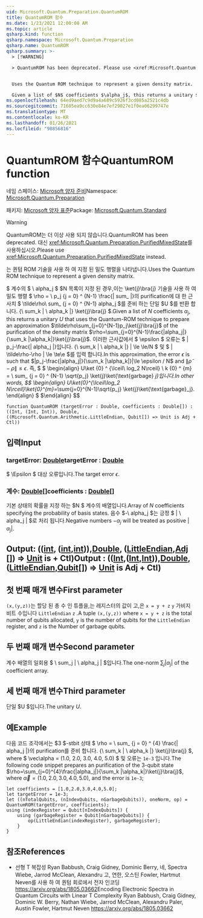 ```yaml
---
uid: Microsoft.Quantum.Preparation.QuantumROM
title: QuantumROM 함수
ms.date: 1/23/2021 12:00:00 AM
ms.topic: article
qsharp.kind: function
qsharp.namespace: Microsoft.Quantum.Preparation
qsharp.name: QuantumROM
qsharp.summary: >-
  > [!WARNING]

  > QuantumROM has been deprecated. Please use <xref:Microsoft.Quantum.Preparation.PurifiedMixedState> instead.


  Uses the Quantum ROM technique to represent a given density matrix.

  Given a list of $N$ coefficients $\alpha_j$, this returns a unitary $U$ that uses the Quantum-ROM technique to prepare an approximation  $\tilde\rho\sum_{j=0}^{N-1}p_j\ket{j}\bra{j}$ of the purification of the density matrix $\rho=\sum_{j=0}^{N-1}\frac{|alpha_j|}{\sum_k |\alpha_k|}\ket{j}\bra{j}$. In this approximation, the error $\epsilon$ is such that $|p_j-\frac{|alpha_j|}{\sum_k |\alpha_k|}|\le \epsilon / N$ and $\|\tilde\rho - \rho\| \le \epsilon$. In other words, $$ \begin{align} U\ket{0}^{\lceil\log_2 N\rceil}\ket{0}^{m}=\sum_{j=0}^{N-1}\sqrt{p_j} \ket{j}\ket{\text{garbage}_j}. \end{align} $$
ms.openlocfilehash: 64ed9aed7c9d9a4a689c5926f3cd085a2521c4db
ms.sourcegitcommit: 71605ea9cc630e84e7ef29027e1f0ea06299747e
ms.translationtype: MT
ms.contentlocale: ko-KR
ms.lasthandoff: 01/26/2021
ms.locfileid: "98856816"
---
```

# <a name="quantumrom-function"></a><span data-ttu-id="2a181-102">QuantumROM 함수</span><span class="sxs-lookup"><span data-stu-id="2a181-102">QuantumROM function</span></span>

<span data-ttu-id="2a181-103">네임 스페이스: [Microsoft 양자 준비](xref:Microsoft.Quantum.Preparation)</span><span class="sxs-lookup"><span data-stu-id="2a181-103">Namespace: [Microsoft.Quantum.Preparation](xref:Microsoft.Quantum.Preparation)</span></span>

<span data-ttu-id="2a181-104">패키지: [Microsoft 양자 표준](https://nuget.org/packages/Microsoft.Quantum.Standard)</span><span class="sxs-lookup"><span data-stu-id="2a181-104">Package: [Microsoft.Quantum.Standard](https://nuget.org/packages/Microsoft.Quantum.Standard)</span></span>


> [!WARNING]
> <span data-ttu-id="2a181-105">QuantumROM는 더 이상 사용 되지 않습니다.</span><span class="sxs-lookup"><span data-stu-id="2a181-105">QuantumROM has been deprecated.</span></span> <span data-ttu-id="2a181-106">대신 <xref:Microsoft.Quantum.Preparation.PurifiedMixedState>를 사용하십시오.</span><span class="sxs-lookup"><span data-stu-id="2a181-106">Please use <xref:Microsoft.Quantum.Preparation.PurifiedMixedState> instead.</span></span>

<span data-ttu-id="2a181-107">는 퀀텀 ROM 기술을 사용 하 여 지정 된 밀도 행렬을 나타냅니다.</span><span class="sxs-lookup"><span data-stu-id="2a181-107">Uses the Quantum ROM technique to represent a given density matrix.</span></span>

<span data-ttu-id="2a181-108">$ 계수의 $ \ alpha_j $ $N 목록이 지정 된 경우,이는 \ket{j}\bra{j} 기술을 사용 하 여 밀도 행렬 $ \rho = \ p_j {j = 0} ^ {N-1} \frac{| sum_ |}의 purification에 대 한 근사치 $ \tilde\rho\ sum_ {j = 0} ^ {N-1} alpha_j $를 준비 하는 단일 $U $를 반환 합니다. {\ sum_k | \ alpha_k |} \ket{j}\bra{j} $.</span><span class="sxs-lookup"><span data-stu-id="2a181-108">Given a list of $N$ coefficients $\alpha_j$, this returns a unitary $U$ that uses the Quantum-ROM technique to prepare an approximation  $\tilde\rho\sum_{j=0}^{N-1}p_j\ket{j}\bra{j}$ of the purification of the density matrix $\rho=\sum_{j=0}^{N-1}\frac{|alpha_j|}{\sum_k |\alpha_k|}\ket{j}\bra{j}$.</span></span> <span data-ttu-id="2a181-109">이러한 근사값에서 $ \epsilon $ 오류는 $ | p_j-\frac{| alpha_j |}입니다. {\ sum_k | \ alpha_k |} | \le \le/N $ 및 $ \| \tilde\rho-\rho \| \le \te\e $를 입력 합니다.</span><span class="sxs-lookup"><span data-stu-id="2a181-109">In this approximation, the error $\epsilon$ is such that $|p_j-\frac{|alpha_j|}{\sum_k |\alpha_k|}|\le \epsilon / N$ and $\|\tilde\rho - \rho\| \le \epsilon$.</span></span> <span data-ttu-id="2a181-110">즉, $ $ \begin{align} U\ket {0} ^ {\lceil\ log_2 N\rceil} \ k {0} ^ {m} = \ sum_ {j = 0} ^ {N-1} \sqrt{p_j} \ket{j}\ket{\text{garbage} _j}입니다.</span><span class="sxs-lookup"><span data-stu-id="2a181-110">In other words, $$ \begin{align} U\ket{0}^{\lceil\log_2 N\rceil}\ket{0}^{m}=\sum_{j=0}^{N-1}\sqrt{p_j} \ket{j}\ket{\text{garbage}_j}.</span></span>
<span data-ttu-id="2a181-111">\end{align} $ $</span><span class="sxs-lookup"><span data-stu-id="2a181-111">\end{align} $$</span></span>

```qsharp
function QuantumROM (targetError : Double, coefficients : Double[]) : ((Int, (Int, Int)), Double, ((Microsoft.Quantum.Arithmetic.LittleEndian, Qubit[]) => Unit is Adj + Ctl))
```


## <a name="input"></a><span data-ttu-id="2a181-112">입력</span><span class="sxs-lookup"><span data-stu-id="2a181-112">Input</span></span>

### <a name="targeterror--double"></a><span data-ttu-id="2a181-113">targetError: [Double](xref:microsoft.quantum.lang-ref.double)</span><span class="sxs-lookup"><span data-stu-id="2a181-113">targetError : [Double](xref:microsoft.quantum.lang-ref.double)</span></span>

<span data-ttu-id="2a181-114">$ \Epsilon $ 대상 오류입니다.</span><span class="sxs-lookup"><span data-stu-id="2a181-114">The target error $\epsilon$.</span></span>


### <a name="coefficients--double"></a><span data-ttu-id="2a181-115">계수: [Double](xref:microsoft.quantum.lang-ref.double)[]</span><span class="sxs-lookup"><span data-stu-id="2a181-115">coefficients : [Double](xref:microsoft.quantum.lang-ref.double)[]</span></span>

<span data-ttu-id="2a181-116">기본 상태의 확률을 지정 하는 $N $ 계수의 배열입니다.</span><span class="sxs-lookup"><span data-stu-id="2a181-116">Array of $N$ coefficients specifying the probability of basis states.</span></span>
<span data-ttu-id="2a181-117">음수 $-\ alpha_j $는 긍정 $ | \ alpha_j | $로 처리 됩니다.</span><span class="sxs-lookup"><span data-stu-id="2a181-117">Negative numbers $-\alpha_j$ will be treated as positive $|\alpha_j|$.</span></span>



## <a name="output--intintintdoublelittleendianqubit--unit--is-adj--ctl"></a><span data-ttu-id="2a181-118">Output: (([int](xref:microsoft.quantum.lang-ref.int), ([int](xref:microsoft.quantum.lang-ref.int),[int](xref:microsoft.quantum.lang-ref.int))),[Double](xref:microsoft.quantum.lang-ref.double), ([LittleEndian](xref:Microsoft.Quantum.Arithmetic.LittleEndian),[Adj []](xref:microsoft.quantum.lang-ref.qubit)) => [Unit](xref:microsoft.quantum.lang-ref.unit)  is + Ctl)</span><span class="sxs-lookup"><span data-stu-id="2a181-118">Output : (([Int](xref:microsoft.quantum.lang-ref.int),([Int](xref:microsoft.quantum.lang-ref.int),[Int](xref:microsoft.quantum.lang-ref.int))),[Double](xref:microsoft.quantum.lang-ref.double),([LittleEndian](xref:Microsoft.Quantum.Arithmetic.LittleEndian),[Qubit](xref:microsoft.quantum.lang-ref.qubit)[]) => [Unit](xref:microsoft.quantum.lang-ref.unit)  is Adj + Ctl)</span></span>

## <a name="first-parameter"></a><span data-ttu-id="2a181-119">첫 번째 매개 변수</span><span class="sxs-lookup"><span data-stu-id="2a181-119">First parameter</span></span>

<span data-ttu-id="2a181-120">`(x,(y,z))`는 할당 된 총 수 인 튜플을,는 레지스터의 값이 고,은 `x = y + z` `y` 가비지 비트 수입니다 `LittleEndian` `z` .</span><span class="sxs-lookup"><span data-stu-id="2a181-120">A tuple `(x,(y,z))` where `x = y + z` is the total number of qubits allocated, `y` is the number of qubits for the `LittleEndian` register, and `z` is the Number of garbage qubits.</span></span>

## <a name="second-parameter"></a><span data-ttu-id="2a181-121">두 번째 매개 변수</span><span class="sxs-lookup"><span data-stu-id="2a181-121">Second parameter</span></span>

<span data-ttu-id="2a181-122">계수 배열의 일회용 $ \ sum_j | \ alpha_j | $입니다.</span><span class="sxs-lookup"><span data-stu-id="2a181-122">The one-norm $\sum_j |\alpha_j|$ of the coefficient array.</span></span>

## <a name="third-parameter"></a><span data-ttu-id="2a181-123">세 번째 매개 변수</span><span class="sxs-lookup"><span data-stu-id="2a181-123">Third parameter</span></span>

<span data-ttu-id="2a181-124">단일 $U $입니다.</span><span class="sxs-lookup"><span data-stu-id="2a181-124">The unitary $U$.</span></span>

## <a name="example"></a><span data-ttu-id="2a181-125">예</span><span class="sxs-lookup"><span data-stu-id="2a181-125">Example</span></span>

<span data-ttu-id="2a181-126">다음 코드 조각에서는 $3 $-stbit 상태 $ \rho = \ sum_ {j = 0} ^ {4} \frac{| alpha_j |}의 purification를 준비 합니다. {\ sum_k | \ alpha_k |} \ket{j}\bra{j} $, where $ \vec\alpha = (1.0, 2.0, 3.0, 4.0, 5.0) $ 및 오류는 `1e-3` 입니다.</span><span class="sxs-lookup"><span data-stu-id="2a181-126">The following code snippet prepares an purification of the $3$-qubit state $\rho=\sum_{j=0}^{4}\frac{|alpha_j|}{\sum_k |\alpha_k|}\ket{j}\bra{j}$, where $\vec\alpha=(1.0,2.0,3.0,4.0,5.0)$, and the error is `1e-3`;</span></span>

```qsharp
let coefficients = [1.0,2.0,3.0,4.0,5.0];
let targetError = 1e-3;
let ((nTotalQubits, (nIndexQubits, nGarbageQubits)), oneNorm, op) = QuantumROM(targetError, coefficients);
using (indexRegister = Qubit[nIndexQubits]) {
    using (garbageRegister = Qubit[nGarbageQubits]) {
        op(LittleEndian(indexRegister), garbageRegister);
    }
}
```

## <a name="references"></a><span data-ttu-id="2a181-127">참조</span><span class="sxs-lookup"><span data-stu-id="2a181-127">References</span></span>

- <span data-ttu-id="2a181-128">선형 T 복잡성 Ryan Babbush, Craig Gidney, Dominic Berry, 네, Spectra Wiebe, Jarrod McClean, Alexandru 고, 연한, 오스틴 Fowler, Hartmut Neven를 사용 하 여 퀀텀 회로에서 전자 인코딩 https://arxiv.org/abs/1805.03662</span><span class="sxs-lookup"><span data-stu-id="2a181-128">Encoding Electronic Spectra in Quantum Circuits with Linear T Complexity Ryan Babbush, Craig Gidney, Dominic W. Berry, Nathan Wiebe, Jarrod McClean, Alexandru Paler, Austin Fowler, Hartmut Neven https://arxiv.org/abs/1805.03662</span></span>